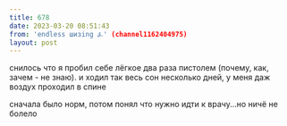 ```yaml
---
title: 678
date: 2023-03-20 08:51:43
from: 'endless шизing ⍼' (channel1162404975)
layout: post
---
```


снилось что я пробил себе лёгкое два раза пистолем (почему, как, зачем - не знаю). и ходил так весь сон несколько дней, у меня даж воздух проходил в спине

сначала было норм, потом понял что нужно идти к врачу...но ничё не болело
